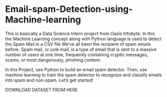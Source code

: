 # Email-spam-Detection-using-Machine-learning
 This is basically a Data Science Intern project from Oasis Infobyte. In this the Machine Learning concept along with Python language is used to detect the Spam Mail in a CSV file
We’ve all been the recipient of spam emails before. Spam mail, or junk mail, is a type of email
that is sent to a massive number of users at one time, frequently containing cryptic
messages, scams, or most dangerously, phishing content.



In this Project, use Python to build an email spam detector. Then, use machine learning to
train the spam detector to recognize and classify emails into spam and non-spam. Let’s get
started!



DOWNLOAD DATASET FROM HERE
